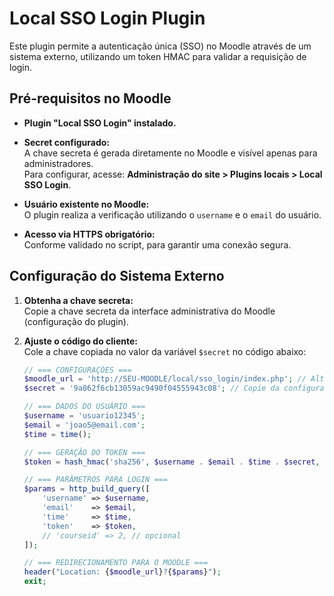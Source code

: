 # Local SSO Login Plugin

Este plugin permite a autenticação única (SSO) no Moodle através de um sistema externo, utilizando um token HMAC para validar a requisição de login.

## Pré-requisitos no Moodle

- **Plugin "Local SSO Login" instalado.**
- **Secret configurado:**  
  A chave secreta é gerada diretamente no Moodle e visível apenas para administradores.  
  Para configurar, acesse: **Administração do site > Plugins locais > Local SSO Login**.

- **Usuário existente no Moodle:**  
  O plugin realiza a verificação utilizando o `username` e o `email` do usuário.

- **Acesso via HTTPS obrigatório:**  
  Conforme validado no script, para garantir uma conexão segura.

## Configuração do Sistema Externo

1. **Obtenha a chave secreta:**  
   Copie a chave secreta da interface administrativa do Moodle (configuração do plugin).

2. **Ajuste o código do cliente:**  
   Cole a chave copiada no valor da variável `$secret` no código abaixo:

   ```php
   // === CONFIGURAÇÕES ===
   $moodle_url = 'http://SEU-MOODLE/local/sso_login/index.php'; // Altere para a URL correta
   $secret = '9a862f6cb13059ac9490f04555943c08'; // Copie da configuração do Moodle

   // === DADOS DO USUÁRIO ===
   $username = 'usuario12345';
   $email = 'joao5@email.com';
   $time = time();

   // === GERAÇÃO DO TOKEN ===
   $token = hash_hmac('sha256', $username . $email . $time . $secret, $secret);

   // === PARÂMETROS PARA LOGIN ===
   $params = http_build_query([
       'username' => $username,
       'email'    => $email,
       'time'     => $time,
       'token'    => $token,
       // 'courseid' => 2, // opcional
   ]);

   // === REDIRECIONAMENTO PARA O MOODLE ===
   header("Location: {$moodle_url}?{$params}");
   exit;
